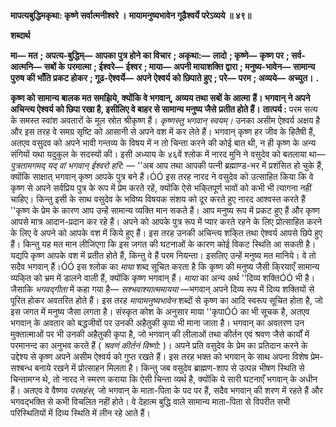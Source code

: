 **मापत्यबुद्धिमकृथा: कृष्णे सर्वात्मनीश्वरे ।** **मायामनुष्यभावेन गूढैश्वर्ये परेऽव्यये ॥ ४९॥** 

**शब्दार्थ** 

**मा—** **मत** **; अपत्य-बुद्धिम्—** **आपका पुत्र होने का विचार** **; अकृथा:—** **लादो** **; कृष्णे—** **कृष्ण पर** **; सर्व-आत्मनि—** **सबों के** **परमात्मा** **; ईश्वरे—** **ईश्वर** **; माया—** **अपनी मायाशक्ति द्वारा** **; मनुष्य-भावेन—** **सामान्य पुरुष की भाँति प्रकट होकर** **; गूढ-ऐश्वर्ये—** **अपने ऐश्वर्य को छिपाते हुए** **; परे—** **परम** **; अव्यये—** **अच्युत।** **.** 

**कृष्ण को सामान्य बालक मत समझिये, क्योंकि वे भगवान्, अव्यय तथा सबों के आत्मा** **हैं। भगवान् ने अपने अचिन्त्य ऐश्वर्य को छिपा रखा है, इसीलिए वे बाहर से सामान्य मनुष्य जैसे** **प्रतीत होते हैं।** **तात्पर्य :** परम सत्य के समस्त स्वांश अवतारों के मूल स्रोत श्रीकृष्ण हैं। *कृष्णस्तु भगवान् स्वयम्।*  उनका असीम ऐश्वर्य अक्षय है और इस तरह वे समग्र सृष्टि को आसानी से अपने वश में कर लेते हैं। भगवान् कृष्ण हर जीव के हितैषी हैं, अतएव वसुदव को अपने भावी गन्तव्य के विषय में न तो चिन्ता करने की कोई बात थी, न ही कृष्ण के अन्य संगियों यथा यदुकुल के सदस्यों की। इसी अध्याय के ४६वें श्लोक में नारद मुनि ने वसुदेव को बतलाया था— *पुत्रतामगमद् यद् वां भगवान् ईश्वरो हरि:* — ''अब आप तथा आपकी पत्नी ब्रह्माण्ड-भर में प्रशंसित हो चुके हैं, क्योंकि साक्षात् भगवान् कृष्ण आपके पुत्र बने हैं।ÓÓ इस तरह नारद ने वसुदेव को उत्साहित किया कि वे कृष्ण से अपने सर्वप्रिय पुत्र के रूप में प्रेम करते रहें, क्योंकि ऐसे भकि्तपूर्ण भावों को कभी भी त्यागना नहीं चाहिए। किन्तु इसी के साथ वसुदेव के भविष्य विषयक संशय को दूर करते हुए नारद आश्वस्त करते हैं ''कृष्ण के प्रेम के कारण आप उन्हें सामान्य व्यक्ति मान सकते हैं। आप मनुष्य रूप में प्रकट हुए हैं और कृष्ण आपसे मात्र आदान-प्रदान कर रहे हैं। अपने को आपके पुत्र रूप में प्यार करते रहने के लिए प्रोत्साहित करने के लिए वे अपने को आपके वश में किये हुए हैं। इस तरह उनकी अचिन्त्य शकि्त तथा ऐश्वर्य आपसे छिपे हुए हैं। किन्तु यह मत मान लीजिएगा कि इस जगत की घटनाओं के कारण कोई विकट स्थिति आ सकती है। यद्यपि कृष्ण आपके वश में प्रतीत होते हैं, किन्तु वे हैं परम नियन्ता। इसलिए उन्हें मनुष्य मत मानिये। वे तो सदैव भगवान् हैं।ÓÓ इस श्लोक का *माया* शब्द सूचित करता है कि कृष्ण की मनुष्य जैसी कि्रयाएँ सामान्य व्यकि्त को भ्रम में डालने वाली हैं, क्योंकि कृष्ण भगवान् हैं। *माया* का अन्य अर्थ ''दिव्य शक्तिÓÓ भी है। जैसाकि *भगवद्गीता* में कहा गया है— *सश्भवाश्यात्ममायया* —भगवान् अपने दिव्य रूप में दिव्य शक्तियों से पूरित होकर अवतरित होते हैं। इस तरह *मायामनुष्यभावेन* शब्दों से कृष्ण का आदि स्वरूप सूचित होता है, जो इस जगत में मनुष्य जैसा लगता है। संस्कृत कोश के अनुसार माया ''कृपाÓÓ का भी सूचक है, अतएव भगवान् के अवतार को बद्धजीवों पर उनकी अहैतुकी कृपा भी माना जाता है। भगवान् का अवतरण उन मुक्तात्माओं पर भी उनकी अहैतुकी कृपा है, जो भगवान् की लीलाओं तथा कीर्तन एवं श्रवण जैसे कार्यों में परमानन्द का अनुभव करते हैं ( *श्रवणं कीर्तनं विष्णो:* )। अपने प्रति वसुदेव के प्रेम का प्रतिदान करने के उद्देश्य से कृष्ण अपने असीम ऐश्वर्य को गुप्त रखते हैं। इस तरह भक्त को भगवान् के साथ अपना विशेष प्रेम-सश्बन्ध बनाये रखने में प्रोत्साहन मिलता है। किन्तु जब वसुदेव ब्राह्मण-शाप से उत्पन्न भीषण स्थिति से चिन्तामग्न थे, तो नारद ने स्मरण कराया कि ऐसी चिन्ता व्यर्थ है, क्योंकि ये सारी घटनाएँ भगवान् के अधीन हैं। अतएव वे वैष्णव *परमहंस,* जो भगवान् के माता-पिता के पद पर हैं, सदैव भगवान् की शरण में रहते हैं और भगवद्भक्ति से कभी विचलित नहीं होते। वे देहात्म बुद्धि वाले सामान्य माता-पिता से विपरीत सभी परिस्थितियों में दिव्य स्थिति में लीन रहे आते हैं।  